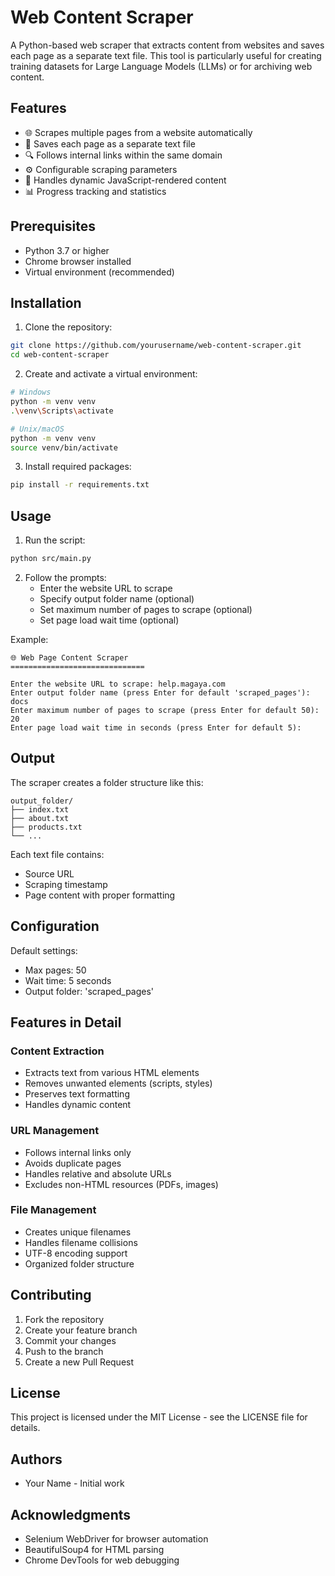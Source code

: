 # Web Content Scraper

A Python-based web scraper that extracts content from websites and saves each page as a separate text file. This tool is particularly useful for creating training datasets for Large Language Models (LLMs) or for archiving web content.

## Features

- 🌐 Scrapes multiple pages from a website automatically
- 📁 Saves each page as a separate text file
- 🔍 Follows internal links within the same domain
- ⚙️ Configurable scraping parameters
- 🚀 Handles dynamic JavaScript-rendered content
- 📊 Progress tracking and statistics

## Prerequisites

- Python 3.7 or higher
- Chrome browser installed
- Virtual environment (recommended)

## Installation

1. Clone the repository:
```bash
git clone https://github.com/yourusername/web-content-scraper.git
cd web-content-scraper
```

2. Create and activate a virtual environment:
```bash
# Windows
python -m venv venv
.\venv\Scripts\activate

# Unix/macOS
python -m venv venv
source venv/bin/activate
```

3. Install required packages:
```bash
pip install -r requirements.txt
```

## Usage

1. Run the script:
```bash
python src/main.py
```

2. Follow the prompts:
   - Enter the website URL to scrape
   - Specify output folder name (optional)
   - Set maximum number of pages to scrape (optional)
   - Set page load wait time (optional)

Example:
```
🌐 Web Page Content Scraper
==============================

Enter the website URL to scrape: help.magaya.com
Enter output folder name (press Enter for default 'scraped_pages'): docs
Enter maximum number of pages to scrape (press Enter for default 50): 20
Enter page load wait time in seconds (press Enter for default 5):
```

## Output

The scraper creates a folder structure like this:
```
output_folder/
├── index.txt
├── about.txt
├── products.txt
└── ...
```

Each text file contains:
- Source URL
- Scraping timestamp
- Page content with proper formatting

## Configuration

Default settings:
- Max pages: 50
- Wait time: 5 seconds
- Output folder: 'scraped_pages'

## Features in Detail

### Content Extraction
- Extracts text from various HTML elements
- Removes unwanted elements (scripts, styles)
- Preserves text formatting
- Handles dynamic content

### URL Management
- Follows internal links only
- Avoids duplicate pages
- Handles relative and absolute URLs
- Excludes non-HTML resources (PDFs, images)

### File Management
- Creates unique filenames
- Handles filename collisions
- UTF-8 encoding support
- Organized folder structure

## Contributing

1. Fork the repository
2. Create your feature branch
3. Commit your changes
4. Push to the branch
5. Create a new Pull Request

## License

This project is licensed under the MIT License - see the LICENSE file for details.

## Authors

- Your Name - Initial work

## Acknowledgments

- Selenium WebDriver for browser automation
- BeautifulSoup4 for HTML parsing
- Chrome DevTools for web debugging